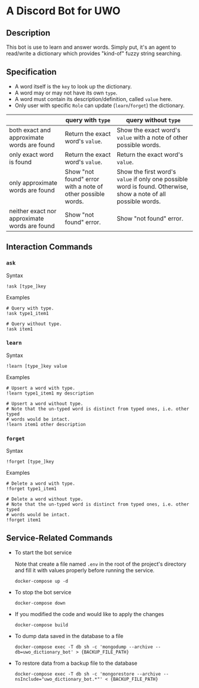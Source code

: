 # A Discord Bot for UWO

## Description

This bot is use to learn and answer words. Simply put, it's an agent to
read/write a dictionary which provides "kind-of" fuzzy string searching.

## Specification

* A word itself is the `key` to look up the dictionary.
* A word may or may not have its own `type`.
* A word must contain its description/definition, called `value` here.
* Only user with specific `Role` can update (`learn`/`forget`) the dictionary.

|                                               | query with `type`                                           | query without `type`                                                                                            |
|-----------------------------------------------|-------------------------------------------------------------|-----------------------------------------------------------------------------------------------------------------|
| both exact and approximate words are found    | Return the exact word's `value`.                            | Show the exact word's `value` with a note of other possible words.                                              |
| only exact word is found                      | Return the exact word's `value`.                            | Return the exact word's `value`.                                                                                |
| only approximate words are found              | Show "not found" error with a note of other possible words. | Show the first word's `value` if only one possible word is found. Otherwise, show a note of all possible words. |
| neither exact nor approximate words are found | Show "not found" error.                                     | Show "not found" error.                                                                                         |

## Interaction Commands

### `ask`

Syntax

```
!ask [type_]key
```

Examples

```
# Query with type.
!ask type1_item1

# Query without type.
!ask item1
```

### `learn`

Syntax

```
!learn [type_]key value
```

Examples

```
# Upsert a word with type.
!learn type1_item1 my description

# Upsert a word without type.
# Note that the un-typed word is distinct from typed ones, i.e. other typed
# words would be intact.
!learn item1 other description
```

### `forget`

Syntax

```
!forget [type_]key
```

Examples

```
# Delete a word with type.
!forget type1_item1

# Delete a word without type.
# Note that the un-typed word is distinct from typed ones, i.e. other typed
# words would be intact.
!forget item1
```

## Service-Related Commands

* To start the bot service

    Note that create a file named `.env` in the root of the project's directory
    and fill it with values properly before running the service.

    ```
    docker-compose up -d
    ```

* To stop the bot service

    ```
    docker-compose down
    ```

* If you modified the code and would like to apply the changes

    ```
    docker-compose build
    ```

* To dump data saved in the database to a file

    ```
    docker-compose exec -T db sh -c 'mongodump --archive --db=uwo_dictionary_bot' > {BACKUP_FILE_PATH}
    ```

* To restore data from a backup file to the database

    ```
    docker-compose exec -T db sh -c 'mongorestore --archive --nsInclude="uwo_dictionary_bot.*"' < {BACKUP_FILE_PATH}
    ```
